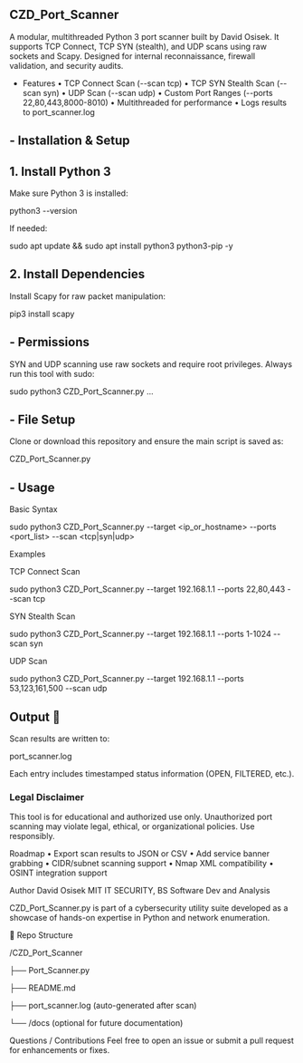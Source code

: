 ## CZD_Port_Scanner

A modular, multithreaded Python 3 port scanner built by David Osisek. It supports TCP Connect, TCP SYN (stealth), and UDP scans using raw sockets and Scapy. Designed for internal reconnaissance, firewall validation, and security audits.

- Features
	•	TCP Connect Scan (--scan tcp)
	•	TCP SYN Stealth Scan (--scan syn)
	•	UDP Scan (--scan udp)
	•	Custom Port Ranges (--ports 22,80,443,8000-8010)
	•	Multithreaded for performance
	•	Logs results to port_scanner.log



## - Installation & Setup


## 1. Install Python 3

Make sure Python 3 is installed:

python3 --version

If needed:

sudo apt update && sudo apt install python3 python3-pip -y


## 2. Install Dependencies

Install Scapy for raw packet manipulation:

pip3 install scapy

## - Permissions

SYN and UDP scanning use raw sockets and require root privileges. Always run this tool with sudo:

sudo python3 CZD_Port_Scanner.py ...


## - File Setup

Clone or download this repository and ensure the main script is saved as:

CZD_Port_Scanner.py

## - Usage

Basic Syntax

sudo python3 CZD_Port_Scanner.py --target <ip_or_hostname> --ports <port_list> --scan <tcp|syn|udp>



Examples

TCP Connect Scan

sudo python3 CZD_Port_Scanner.py --target 192.168.1.1 --ports 22,80,443 --scan tcp

SYN Stealth Scan

sudo python3 CZD_Port_Scanner.py --target 192.168.1.1 --ports 1-1024 --scan syn

UDP Scan

sudo python3 CZD_Port_Scanner.py --target 192.168.1.1 --ports 53,123,161,500 --scan udp




## Output 💾 

Scan results are written to:

port_scanner.log

Each entry includes timestamped status information (OPEN, FILTERED, etc.).


### Legal Disclaimer ### 

This tool is for educational and authorized use only. Unauthorized port scanning may violate legal, ethical, or organizational policies. Use responsibly.



Roadmap
	•	Export scan results to JSON or CSV
	•	Add service banner grabbing
	•	CIDR/subnet scanning support
	•	Nmap XML compatibility
	•	OSINT integration support



Author
David Osisek
MIT IT SECURITY, BS Software Dev and Analysis

CZD_Port_Scanner.py is part of a cybersecurity utility suite developed as a showcase of hands-on expertise in Python and network enumeration.



📁 Repo Structure

/CZD_Port_Scanner

├── Port_Scanner.py

├── README.md

├── port_scanner.log  (auto-generated after scan)

└── /docs              (optional for future documentation)



Questions / Contributions
Feel free to open an issue or submit a pull request for enhancements or fixes.
